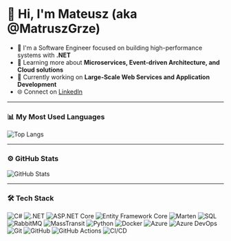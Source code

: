 # 👋 Hi, I'm Mateusz (aka @MatruszGrze)

- 🚀 I'm a Software Engineer focused on building high-performance systems with **.NET**
- 🧠 Learning more about **Microservices, Event-driven Architecture, and Cloud solutions**
- 💼 Currently working on **Large-Scale Web Services and Application Development**
- 🌐 Connect on [LinkedIn](https://www.linkedin.com/in/mateusz-grzegorzewski/)

---

### 📊 My Most Used Languages

![Top Langs](https://github-readme-stats.vercel.app/api/top-langs/?username=MatruszGrze&layout=compact&theme=radical&langs_count=6)

---

### ⚙️ GitHub Stats

![GitHub Stats](https://github-readme-stats.vercel.app/api?username=MatruszGrze&show_icons=true&theme=radical)

---

### 🛠️ Tech Stack

![C#](https://img.shields.io/badge/C%23-%23239120.svg?style=for-the-badge&logo=c-sharp&logoColor=white)
![.NET](https://img.shields.io/badge/.NET-512BD4?style=for-the-badge&logo=dotnet&logoColor=white)
![ASP.NET Core](https://img.shields.io/badge/ASP.NET_Core-512BD4?style=for-the-badge&logo=dotnet&logoColor=white)
![Entity Framework Core](https://img.shields.io/badge/Entity_Framework_Core-512BD4?style=for-the-badge&logo=dotnet&logoColor=white)
![Marten](https://img.shields.io/badge/Marten_DB-red?style=for-the-badge)
![SQL](https://img.shields.io/badge/SQL-4479A1?style=for-the-badge&logo=postgresql&logoColor=white)
![RabbitMQ](https://img.shields.io/badge/RabbitMQ-FF6600.svg?style=for-the-badge&logo=rabbitmq&logoColor=white)
![MassTransit](https://img.shields.io/badge/MassTransit-0078D4?style=for-the-badge&logo=github&logoColor=white)
![Python](https://img.shields.io/badge/Python-3776AB.svg?style=for-the-badge&logo=python&logoColor=white)
![Docker](https://img.shields.io/badge/Docker-2496ED.svg?style=for-the-badge&logo=docker&logoColor=white)
![Azure](https://img.shields.io/badge/Azure-0078D4?style=for-the-badge&logo=azure-devops&logoColor=white)
![Azure DevOps](https://img.shields.io/badge/Azure_DevOps-0078D4?style=for-the-badge&logo=azure-devops&logoColor=white)
![Git](https://img.shields.io/badge/Git-F05032.svg?style=for-the-badge&logo=git&logoColor=white)
![GitHub](https://img.shields.io/badge/GitHub-181717.svg?style=for-the-badge&logo=github&logoColor=white)
![GitHub Actions](https://img.shields.io/badge/GitHub_Actions-2088FF?style=for-the-badge&logo=github-actions&logoColor=white)
![CI/CD](https://img.shields.io/badge/CI%2FCD-20c997?style=for-the-badge)

